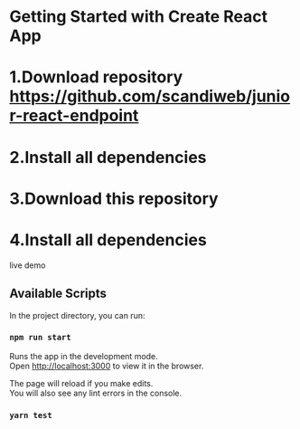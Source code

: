 # Getting Started with Create React App

# 1.Download  repository https://github.com/scandiweb/junior-react-endpoint  
# 2.Install all dependencies
# 3.Download this repository
# 4.Install all dependencies

live demo

## Available Scripts

In the project directory, you can run:

### `npm run start`

Runs the app in the development mode.\
Open [http://localhost:3000](http://localhost:3000) to view it in the browser.

The page will reload if you make edits.\
You will also see any lint errors in the console.

### `yarn test`


